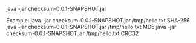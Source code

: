 java -jar checksum-0.0.1-SNAPSHOT.jar <file-path>  <checksum-algo>

Example:
     java -jar checksum-0.0.1-SNAPSHOT.jar /tmp/hello.txt  SHA-256
     java -jar checksum-0.0.1-SNAPSHOT.jar /tmp/hello.txt  MD5
     java -jar checksum-0.0.1-SNAPSHOT.jar /tmp/hello.txt  CRC32